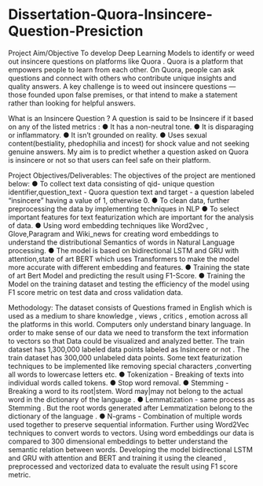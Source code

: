 # Dissertation-Quora-Insincere-Question-Presiction

Project Aim/Objective
To develop Deep Learning Models to identify or weed out insincere questions on platforms like Quora .
Quora is a platform that empowers people to learn from each other. On Quora, people can ask questions and connect with others who contribute unique insights and quality answers. A key challenge is to weed out insincere questions — those founded upon false premises, or that intend to make a statement rather than looking for helpful answers.

What is an Insincere Question ?
A question is said to be Insincere if it based on any of the listed metrics :
● It has a non-neutral tone.
● It is disparaging or inflammatory.
● It isn’t grounded on reality.
● Uses sexual content(bestiality, phedophilia and incest) for shock value and not
seeking genuine answers.
My aim is to predict whether a question asked on Quora is insincere or not so that users can feel safe on their platform.


Project Objectives/Deliverables:
The objectives of the project are mentioned below:
● To collect text data consisting of qid- unique question identifier,question_text - Quora question text and target - a question labeled “insincere” having a value of 1, otherwise 0.
● To clean data, further preprocessing the data by implementing techniques in NLP
● To select important features for text featurization which are important for the analysis of data.
● Using word embedding techniques like Word2vec , Glove,Paragram and Wiki_news for creating word embeddings to understand the distributional Semantics of words in Natural Language processing.
● The model is based on bidirectional LSTM and GRU with attention,state of art BERT which uses Transformers to make the model more accurate with different embedding and features.
● Training the state of art Bert Model and predicting the result using F1-Score.
● Training the Model on the training dataset and testing the efficiency of the model using F1 score metric on test data and cross validation data.



Methodology:
The dataset consists of Questions framed in English which is used as a medium to share knowledge , views , critics , emotion across all the platforms in this world. Computers only understand binary language. In order to make sense of our data we need to transform the text information to vectors so that Data could be visualized and analyzed better.
The train dataset has 1,300,000 labeled data points labeled as Insincere or not . The
train dataset has 300,000 unlabeled data points. Some text featurization techniques to be implemented like removing special characters ,converting all words to lowercase letters etc.
● Tokenization - Breaking of texts into individual words called tokens.
● Stop word removal.
● Stemming - Breaking a word to its root|stem. Word may|may not belong to the
actual word in the dictionary of the language .
● Lemmatization - same process as Stemming . But the root words generated after
Lemmatization belong to the dictionary of the language .
● N-grams - Combination of multiple words used together to preserve sequential
information. 
Further using Word2Vec techniques to convert words to vectors. Using word embeddings our data is compared to 300 dimensional embeddings to better understand the semantic relation between words.
Developing the model bidirectional LSTM and GRU with attention and BERT and training it using the cleaned , preprocessed and vectorized data to evaluate the result using F1 score metric.
